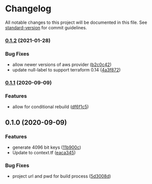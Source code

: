 # Changelog

All notable changes to this project will be documented in this file. See [standard-version](https://github.com/conventional-changelog/standard-version) for commit guidelines.

### [0.1.2](https://gitlab.com/guardianproject-ops/terraform-aws-lambda-secrets-manager-ssh-key-rotation/compare/0.1.1...0.1.2) (2021-01-28)


### Bug Fixes

* allow newer versions of aws provider ([b2c0c42](https://gitlab.com/guardianproject-ops/terraform-aws-lambda-secrets-manager-ssh-key-rotation/commit/b2c0c42b8d8fbe10395f20b2960269c109275365))
* update null-label to support terraform 0.14 ([4a3f872](https://gitlab.com/guardianproject-ops/terraform-aws-lambda-secrets-manager-ssh-key-rotation/commit/4a3f87223a47259e5ef24ccc55dd66068f645966))

### [0.1.1](https://gitlab.com/guardianproject-ops/terraform-aws-lambda-secrets-manager-ssh-key-rotation/compare/0.1.0...0.1.1) (2020-09-09)


### Features

* allow for conditional rebuild ([df6f1c5](https://gitlab.com/guardianproject-ops/terraform-aws-lambda-secrets-manager-ssh-key-rotation/commit/df6f1c5d3c4f4e77e0805054bf1e0d9751e45e95))

## 0.1.0 (2020-09-09)


### Features

* generate 4096 bit keys ([11b900c](https://gitlab.com/guardianproject-ops/terraform-aws-lambda-secrets-manager-ssh-key-rotation/commit/11b900c75586e2a75498164891d3da9b562bf12b))
* Update to context.tf ([eaca345](https://gitlab.com/guardianproject-ops/terraform-aws-lambda-secrets-manager-ssh-key-rotation/commit/eaca345b58a805ae2067f030053d527074f5bb15))


### Bug Fixes

* project url and pwd for build process ([5d3008d](https://gitlab.com/guardianproject-ops/terraform-aws-lambda-secrets-manager-ssh-key-rotation/commit/5d3008d54bc1399046fefacb620f572ea083801a))
